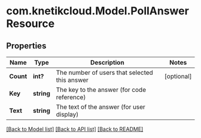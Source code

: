 # com.knetikcloud.Model.PollAnswerResource
## Properties

Name | Type | Description | Notes
------------ | ------------- | ------------- | -------------
**Count** | **int?** | The number of users that selected this answer | [optional] 
**Key** | **string** | The key to the answer (for code reference) | 
**Text** | **string** | The text of the answer (for user display) | 

[[Back to Model list]](../README.md#documentation-for-models) [[Back to API list]](../README.md#documentation-for-api-endpoints) [[Back to README]](../README.md)

